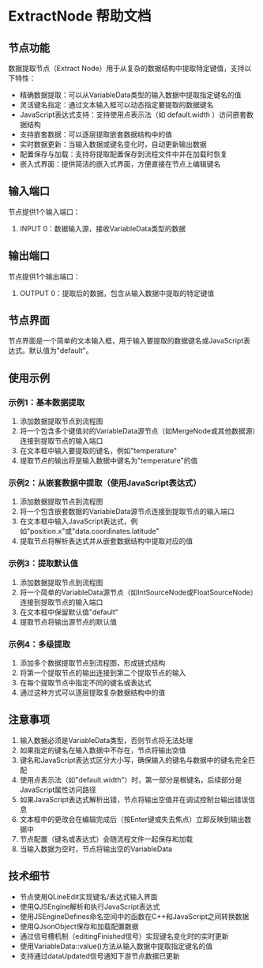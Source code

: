# ExtractNode 帮助文档
## 节点功能
数据提取节点（Extract Node）用于从复杂的数据结构中提取特定键值，支持以下特性：

- 精确数据提取：可以从VariableData类型的输入数据中提取指定键名的值
- 灵活键名指定：通过文本输入框可以动态指定要提取的数据键名
- JavaScript表达式支持：支持使用点表示法（如 default.width ）访问嵌套数据结构
- 支持嵌套数据：可以逐层提取嵌套数据结构中的值
- 实时数据更新：当输入数据或键名变化时，自动更新输出数据
- 配置保存与加载：支持将提取配置保存到流程文件中并在加载时恢复
- 嵌入式界面：提供简洁的嵌入式界面，方便直接在节点上编辑键名
## 输入端口
节点提供1个输入端口：

1. INPUT 0：数据输入源，接收VariableData类型的数据
## 输出端口
节点提供1个输出端口：

1. OUTPUT 0：提取后的数据，包含从输入数据中提取的特定键值
## 节点界面
节点界面是一个简单的文本输入框，用于输入要提取的数据键名或JavaScript表达式。默认值为"default"。

## 使用示例
### 示例1：基本数据提取
1. 添加数据提取节点到流程图
2. 将一个包含多个键值对的VariableData源节点（如MergeNode或其他数据源）连接到提取节点的输入端口
3. 在文本框中输入要提取的键名，例如"temperature"
4. 提取节点的输出将是输入数据中键名为"temperature"的值
### 示例2：从嵌套数据中提取（使用JavaScript表达式）
1. 添加数据提取节点到流程图
2. 将一个包含嵌套数据的VariableData源节点连接到提取节点的输入端口
3. 在文本框中输入JavaScript表达式，例如"position.x"或"data.coordinates.latitude"
4. 提取节点将解析表达式并从嵌套数据结构中提取对应的值
### 示例3：提取默认值
1. 添加数据提取节点到流程图
2. 将一个简单的VariableData源节点（如IntSourceNode或FloatSourceNode）连接到提取节点的输入端口
3. 在文本框中保留默认值"default"
4. 提取节点将输出源节点的默认值
### 示例4：多级提取
1. 添加多个数据提取节点到流程图，形成链式结构
2. 将第一个提取节点的输出连接到第二个提取节点的输入
3. 在每个提取节点中指定不同的键名或表达式
4. 通过这种方式可以逐层提取复杂数据结构中的值
## 注意事项
1. 输入数据必须是VariableData类型，否则节点将无法处理
2. 如果指定的键名在输入数据中不存在，节点将输出空值
3. 键名和JavaScript表达式区分大小写，确保输入的键名与数据中的键名完全匹配
4. 使用点表示法（如"default.width"）时，第一部分是根键名，后续部分是JavaScript属性访问路径
5. 如果JavaScript表达式解析出错，节点将输出空值并在调试控制台输出错误信息
6. 文本框中的更改会在编辑完成后（按Enter键或失去焦点）立即反映到输出数据中
7. 节点配置（键名或表达式）会随流程文件一起保存和加载
8. 当输入数据为空时，节点将输出空的VariableData
## 技术细节
- 节点使用QLineEdit实现键名/表达式输入界面
- 使用QJSEngine解析和执行JavaScript表达式
- 使用JSEngineDefines命名空间中的函数在C++和JavaScript之间转换数据
- 使用QJsonObject保存和加载配置数据
- 通过信号槽机制（editingFinished信号）实现键名变化时的实时更新
- 使用VariableData::value()方法从输入数据中提取指定键名的值
- 支持通过dataUpdated信号通知下游节点数据已更新